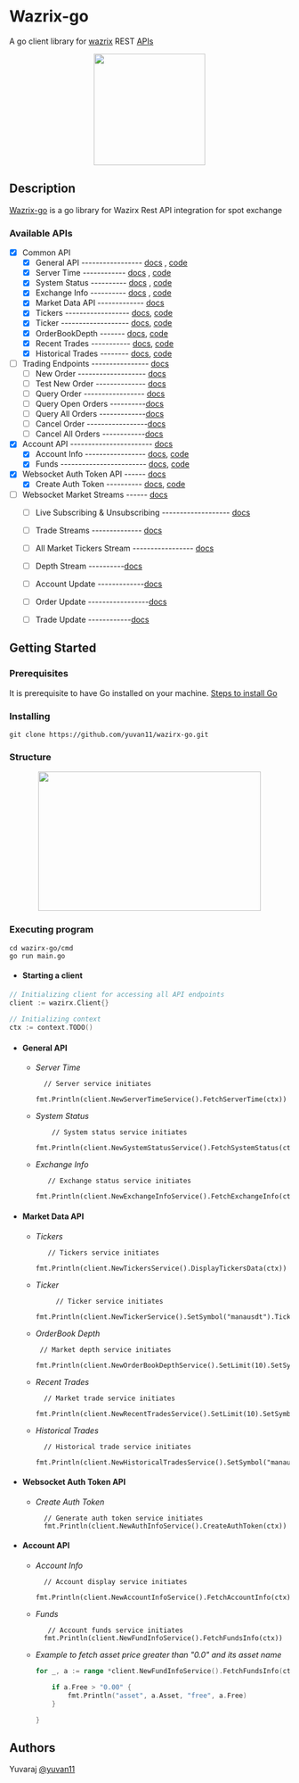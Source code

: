# Wazrix-go
A go client library for [wazrix](https://wazirx.com/exchange) REST [APIs](https://docs.wazirx.com/)

<p align="center" >
<img  src="https://user-images.githubusercontent.com/49576526/158990567-53ceb4a8-8a75-4d15-b407-9ee9f21168c7.png" width="200" height="200">
</p>

## Description

[Wazrix-go](https://github.com/yuvan11/wazirx-go) is a go library for Wazirx Rest API integration for spot exchange

### Available APIs
- [x] Common API
    - [x] General API ----------------- [docs](https://docs.wazirx.com/#general-endpoints) ,          [code](https://github.com/yuvan11/wazirx-go/blob/master/wazirx-client/general-api.go)
     - [x] Server Time ------------ [docs](https://docs.wazirx.com/#check-server-time) , [code](https://github.com/yuvan11/wazirx-go/blob/28b29c563fc9bb1e4b38f57477b40aedce85d8e5/wazirx-client/general-api.go#L57)
     - [x] System Status ---------- [docs](https://docs.wazirx.com/#system-status) , [code](https://github.com/yuvan11/wazirx-go/blob/28b29c563fc9bb1e4b38f57477b40aedce85d8e5/wazirx-client/general-api.go#L80)
     - [x] Exchange Info ---------- [docs](https://docs.wazirx.com/#exchange-info) , [code](https://github.com/yuvan11/wazirx-go/blob/28b29c563fc9bb1e4b38f57477b40aedce85d8e5/wazirx-client/general-api.go#L133)
    - [x] Market Data API ------------- [docs](https://docs.wazirx.com/#market-data-endpoints)  
     - [x] Tickers  ------------------ [docs](https://docs.wazirx.com/#24hr-tickers-price-change-statistics), [code](https://github.com/yuvan11/wazirx-go/blob/master/wazirx-client/tickers.go)
     - [x] Ticker ------------------- [docs](https://docs.wazirx.com/#24hr-ticker-price-change-statistics), [code](https://github.com/yuvan11/wazirx-go/blob/master/wazirx-client/ticker.go)
     - [x] OrderBookDepth ------- [docs](https://docs.wazirx.com/#order-book), [code](https://github.com/yuvan11/wazirx-go/blob/master/wazirx-client/orderBookDepth.go)
     - [x] Recent Trades ----------- [docs](https://docs.wazirx.com/#recent-trades-list), [code](https://github.com/yuvan11/wazirx-go/blob/master/wazirx-client/recentTrades.go)
     - [x] Historical Trades   -------- [docs](https://docs.wazirx.com/#old-trade-lookup-market_data), [code](https://github.com/yuvan11/wazirx-go/blob/master/wazirx-client/HistoricalTrade.go)
- [ ] Trading Endpoints  ----------------  [docs](https://docs.wazirx.com/#trading-endpoints)
     - [ ] New Order  ------------------- [docs](https://docs.wazirx.com/#new-order-trade)
     - [ ] Test New Order  -------------- [docs](https://docs.wazirx.com/#test-new-order-trade)
     - [ ] Query Order  ----------------- [docs](https://docs.wazirx.com/#query-order-user_data)
     - [ ] Query Open Orders  ----------[docs](https://docs.wazirx.com/#current-open-orders-user_data)
     - [ ] Query All Orders  -------------[docs](https://docs.wazirx.com/#all-orders-user_data)
     - [ ] Cancel Order  -----------------[docs](https://docs.wazirx.com/#cancel-order-trade)
     - [ ] Cancel All Orders  ------------[docs](https://docs.wazirx.com/#cancel-all-open-orders-on-a-symbol-trade)
- [x] Account API ----------------------- [docs](https://docs.wazirx.com/#account-endpoints)
     - [x] Account Info ----------------- [docs](https://docs.wazirx.com/#account-information-user_data), [code](https://github.com/yuvan11/wazirx-go/blob/master/wazirx-client/accountInfo.go)
     - [x] Funds ------------------------ [docs](https://docs.wazirx.com/#fund-details-user_data), [code](https://github.com/yuvan11/wazirx-go/blob/master/wazirx-client/funds.go)
- [x] Websocket Auth Token API  ------ [docs](https://docs.wazirx.com/#websocket-auth-tokens)
     - [x] Create Auth Token  ---------- [docs](https://docs.wazirx.com/#create-auth-token), [code](https://github.com/yuvan11/wazirx-go/blob/master/wazirx-client/authToken.go)

- [ ] Websocket Market Streams ------    [docs](https://docs.wazirx.com/#websocket-market-streams)
     - [ ] Live Subscribing & Unsubscribing  ------------------- [docs](https://docs.wazirx.com/#new-order-trade)
     - [ ] Trade Streams  -------------- [docs](https://docs.wazirx.com/#trade-streams)
     - [ ] All Market Tickers Stream  ----------------- [docs](https://docs.wazirx.com/#all-market-tickers-stream)
     - [ ] Depth Stream  ----------[docs](https://docs.wazirx.com/#depth-stream)
     - [ ] Account Update  -------------[docs](https://docs.wazirx.com/#account-update)
     - [ ] Order Update  -----------------[docs](https://docs.wazirx.com/#order-update)
     - [ ] Trade Update  ------------[docs](https://docs.wazirx.com/#trade-update)
     
    
## Getting Started

<!-- ### Dependencies

* Describe any prerequisites, libraries, OS version, etc., needed before installing program.
* ex. Windows 10 -->

### Prerequisites
It is prerequisite to have Go installed on your machine. [Steps to install Go](https://golang.org/doc/install?download)

### Installing
	
	git clone https://github.com/yuvan11/wazirx-go.git

### Structure
<p align="center">
<img  src="https://user-images.githubusercontent.com/49576526/158992492-3a0197d7-7e36-45c0-b63c-5dfa277a295c.png" width="400" height="250">
</p>

### Executing program

    cd wazirx-go/cmd
    go run main.go
        
- #### Starting a client
        
``` go
// Initializing client for accessing all API endpoints
client := wazirx.Client{}
    
// Initializing context
ctx := context.TODO()
``` 

- #### General API
    - *Server Time* 
             
	     	// Server service initiates
        	fmt.Println(client.NewServerTimeService().FetchServerTime(ctx))

    - *System Status*
   
              // System status service initiates
	        fmt.Println(client.NewSystemStatusService().FetchSystemStatus(ctx))
	- *Exchange Info*
	
	         // Exchange status service initiates
            fmt.Println(client.NewExchangeInfoService().FetchExchangeInfo(ctx))

- #### Market Data API
    - *Tickers*  
    
    	     // Tickers service initiates
        	fmt.Println(client.NewTickersService().DisplayTickersData(ctx))
    - *Ticker*
    
       	       // Ticker service initiates
               fmt.Println(client.NewTickerService().SetSymbol("manausdt").TickerData(ctx))
     - *OrderBook Depth*
      
	        // Market depth service initiates
	        fmt.Println(client.NewOrderBookDepthService().SetLimit(10).SetSymbol("manausdt").DisplayOrdersBookDepth(ctx))
    - *Recent Trades*
    
	        // Market trade service initiates
        	fmt.Println(client.NewRecentTradesService().SetLimit(10).SetSymbol("manausdt").DisplayRecentMarketTrade(ctx))
    - *Historical Trades*
    
	        // Historical trade service initiates
            fmt.Println(client.NewHistoricalTradesService().SetSymbol("manausdt").DisplayHistoricalTrade(ctx))

- #### Websocket Auth Token API
    - *Create Auth Token* 
    
            // Generate auth token service initiates
            fmt.Println(client.NewAuthInfoService().CreateAuthToken(ctx))

- #### Account API
    - *Account Info* 
    
            // Account display service initiates
            fmt.Println(client.NewAccountInfoService().FetchAccountInfo(ctx))
    - *Funds*
    
             // Account funds service initiates
	        fmt.Println(client.NewFundInfoService().FetchFundsInfo(ctx))
        

     -  *Example to fetch asset price greater than "0.0" and its asset name*

        ```go
        for _, a := range *client.NewFundInfoService().FetchFundsInfo(ctx) {

            if a.Free > "0.00" {
                fmt.Println("asset", a.Asset, "free", a.Free)
            }

        }
        ```
<!--
## Help

Any advise for common problems or issues.
```
command to run if program contains helper info
```
-->

## Authors



Yuvaraj [@yuvan11](https://twitter.com/yuvaraj_11_)

<!--
## Version History

* 0.2
    * Various bug fixes and optimizations
    * See [commit change]() or See [release history]()
* 0.1
    * Initial Release

## License

This project is licensed under the [NAME HERE] License - see the LICENSE.md file for details
-->
